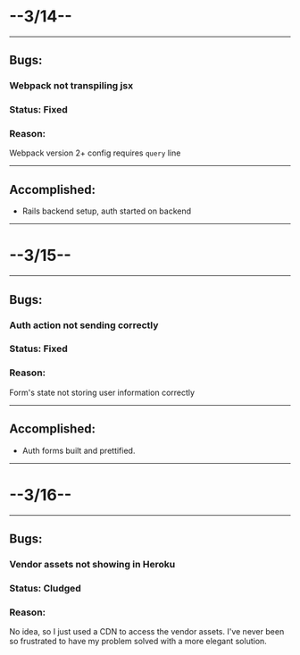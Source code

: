 # --3/14--

---
## Bugs:

### Webpack not transpiling jsx
### Status: Fixed
### Reason:
Webpack version 2+ config requires `query` line

---
## Accomplished:

- Rails backend setup, auth started on backend

---
# --3/15--

---
## Bugs: 
### Auth action not sending correctly
### Status: Fixed
### Reason:
Form's state not storing user information correctly

---
## Accomplished:

- Auth forms built and prettified.

---
# --3/16--

---
## Bugs:
### Vendor assets not showing in Heroku
### Status: Cludged
### Reason:
No idea, so I just used a CDN to access the vendor assets. I've never been so frustrated to have my problem solved with a more elegant solution.

